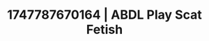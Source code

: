 ---
categories:
- Erotic focus
- MILF
- Afterglow vibes
- Whispers of pleasure
- Teasing look
image: /assets/images/1747787670164.png
layout: post
seo:
  description: Featured content with premium Scat Fetish, ABDL Play. HD images available.
  keywords: Scat Fetish, ABDL Play
  og_image: /assets/images/1747787670164.png
  schema_type: VisualArtwork
tags:
- ABDL Play
- '#1747787670164'
- Scat Fetish
title: 1747787670164 | ABDL Play Scat Fetish
---